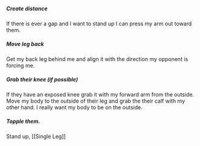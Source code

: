 ##### Create distance
If there is ever a gap and I want to stand up I can press my arm out toward them. 

##### Move leg back
Get my back leg behind me and align it with the direction my opponent is forcing me. 

##### Grab their knee (if possible)
If they have an exposed knee grab it with my forward arm from the outside. Move my body to the outside of their leg and grab the their calf with my other hand. I really want my body to be on the outside. 



##### Topple them. 
Stand up, 
[[Single Leg]]
